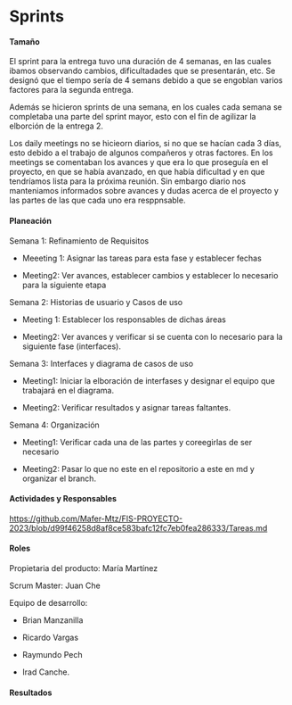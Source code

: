 # Sprints
#### Tamaño
El sprint para la entrega tuvo una duración de 4 semanas, en las cuales ibamos observando cambios, dificultadades que se presentarán, etc. 
Se designó que el tiempo sería de 4 semans debido a que se engoblan varios factores para la segunda entrega. 

Además se hicieron sprints de una semana, en los cuales cada semana se completaba una parte del sprint mayor, esto con el fin de agilizar la elborción de la entrega 2.

Los daily meetings no se hicieorn diarios, si no que se hacían cada 3 días, esto debido a el trabajo de algunos compañeros y otras factores. En los meetings se comentaban los avances y que era lo que proseguía en el proyecto, en que se había avanzado, en que había dificultad y en que tendríamos lista para la próxima reunión. Sin embargo diario nos manteniamos informados sobre avances y dudas acerca de el proyecto y las partes de las que cada uno era resppnsable. 

#### Planeación

Semana 1: Refinamiento de Requisitos

* Meeeting 1: Asignar las tareas para esta fase y establecer fechas

* Meeting2: Ver avances, establecer cambios y establecer lo necesario para la siguiente etapa

Semana 2: Historias de usuario y Casos de uso

* Meeting 1: Establecer los responsables de dichas áreas

* Meeting2: Ver avances y verificar si se cuenta con lo necesario para la siguiente fase (interfaces).

Semana 3: Interfaces y diagrama de casos de uso

* Meeting1: Iniciar la elboración de interfases y designar el equipo que trabajará en el diagrama.

* Meeting2: Verificar resultados y asignar tareas faltantes. 

Semana 4: Organización

* Meeting1: Verificar cada una de las partes y coreegirlas de ser necesario 

* Meeting2: Pasar lo que no este en el repositorio a este en md y organizar el branch. 


#### Actividades y Responsables

https://github.com/Mafer-Mtz/FIS-PROYECTO-2023/blob/d99f46258d8af8ce583bafc12fc7eb0fea286333/Tareas.md 


#### Roles 

Propietaria del producto: María Martínez

Scrum Master: Juan Che

Equipo de desarrollo: 

* Brian Manzanilla

* Ricardo Vargas 

* Raymundo Pech

* Irad Canche.






#### Resultados 
